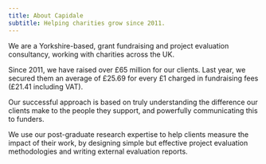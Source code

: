 ```yaml
---
title: About Capidale
subtitle: Helping charities grow since 2011.
---
```


We are a Yorkshire-based, grant fundraising and project evaluation consultancy, working with charities across the UK.

Since 2011, we have raised over £65 million for our clients. Last year, we secured them an average of £25.69 for every £1 charged in fundraising fees (£21.41 including VAT).

Our successful approach is based on truly understanding the difference our clients make to the people they support, and powerfully communicating this to funders.

We use our post-graduate research expertise to help clients measure the impact of their work, by designing simple but effective project evaluation methodologies and writing external evaluation reports.

